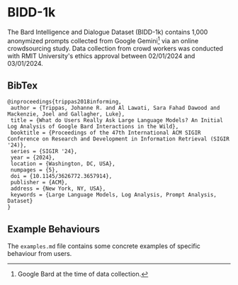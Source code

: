 # BIDD-1k

The Bard Intelligence and Dialogue Dataset (BIDD-1k) contains 1,000 anonymized prompts
collected from Google Gemini[^1] via an online crowdsourcing study.
Data collection from crowd workers was conducted with RMIT University's ethics approval between
02/01/2024 and 03/01/2024.

## BibTex
```
@inproceedings{trippas2018informing,
 author = {Trippas, Johanne R. and Al Lawati, Sara Fahad Dawood and Mackenzie, Joel and Gallagher, Luke},
 title = {What do Users Really Ask Large Language Models? An Initial Log Analysis of Google Bard Interactions in the Wild},
 booktitle = {Proceedings of the 47th International ACM SIGIR Conference on Research and Development in Information Retrieval (SIGIR '24)},
 series = {SIGIR '24},
 year = {2024},
 location = {Washington, DC, USA},
 numpages = {5},
 doi = {10.1145/3626772.3657914},
 publisher = {ACM},
 address = {New York, NY, USA},
 keywords = {Large Language Models, Log Analysis, Prompt Analysis, Dataset}
}
```

[^1]: Google Bard at the time of data collection.

## Example Behaviours

The `examples.md` file contains some concrete examples of specific behaviour from users.
